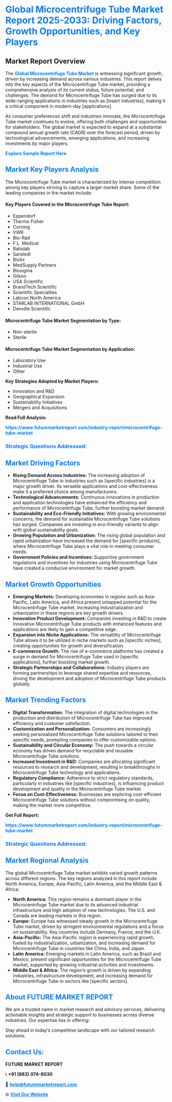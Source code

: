 <h1 style="color: #007BFF;">Global Microcentrifuge Tube Market Report 2025-2033: Driving Factors, Growth Opportunities, and Key Players</h1>

<section id="overview">
<h2>Market Report Overview</h2>
<p>The <a href="https://www.futuremarketreport.com/industry-report/microcentrifuge-tube-market" style="color: #007BFF; text-decoration: none;"><strong>Global Microcentrifuge Tube Market</strong></a> is witnessing significant growth, driven by increasing demand across various industries. This report delves into the key aspects of the Microcentrifuge Tube market, providing a comprehensive analysis of its current status, future potential, and challenges. The demand for Microcentrifuge Tube has surged due to its wide-ranging applications in industries such as [insert industries], making it a critical component in modern-day [applications].</p>
<p>As consumer preferences shift and industries innovate, the Microcentrifuge Tube market continues to evolve, offering both challenges and opportunities for stakeholders. The global market is expected to expand at a substantial compound annual growth rate (CAGR) over the forecast period, driven by technological advancements, emerging applications, and increasing investments by major players.</p>
</section>

<section id="overview">
<p><a href="https://www.futuremarketreport.com/request-sample/reportId=107343" style="color: #007BFF; text-decoration: none;"><strong>Explore Sample Report Here</strong></a></p>
</section>

<section id="key-players">
<h2 style="color: #007BFF;">Market Key Players Analysis</h2>
<p>The Microcentrifuge Tube market is characterized by intense competition among key players striving to capture a larger market share. Some of the leading companies in the market include:</p>
<h4>Key Players Covered in the Microcentrifuge Tube Report:</h4>
<ul><li>Eppendorf</li><li>Thermo Fisher</li><li>Corning</li><li>VWR</li><li>Bio-Rad</li><li>F.L. Medical</li><li>Ratiolab</li><li>Sarstedt</li><li>Biotix</li><li>MedSupply Partners</li><li>Biosigma</li><li>Gilson</li><li>USA Scientific</li><li>BrandTech Scientific</li><li>Scientific Specialties</li><li>Labcon North America</li><li>STARLAB INTERNATIONAL GmbH</li><li>Denville Scientific</li></ul>
<h4>Microcentrifuge Tube Market Segmentation by Type:</h4>
<ul><li>Non-sterile</li><li>Sterile</li></ul>

<h4>Microcentrifuge Tube Market Segmentation by Application:</h4>
<ul><li>Laboratory Use</li><li>Industrial Use</li><li>Other</li></ul>
<p><strong>Key Strategies Adopted by Market Players:</strong></p>
<ul>
<li>Innovation and R&D</li>
<li>Geographical Expansion</li>
<li>Sustainability Initiatives</li>
<li>Mergers and Acquisitions</li>
</ul>
</section>

<section>
<p><strong>Read Full Analysis: </strong></p><a href="https://www.futuremarketreport.com/industry-report/microcentrifuge-tube-market" style="color: #007BFF; text-decoration: none;"><strong>https://www.futuremarketreport.com/industry-report/microcentrifuge-tube-market</strong></a>
<h3 style="color: #007BFF;">Strategic Questions Addressed:</h3>
</section>

<section id="driving-factors">
<h2 style="color: #007BFF;">Market Driving Factors</h2>
<ul>
<li><strong>Rising Demand Across Industries:</strong> The increasing adoption of Microcentrifuge Tube in industries such as [specific industries] is a major growth driver. Its versatile applications and cost-effectiveness make it a preferred choice among manufacturers.</li>
<li><strong>Technological Advancements:</strong> Continuous innovations in production and application technologies have enhanced the efficiency and performance of Microcentrifuge Tube, further boosting market demand.</li>
<li><strong>Sustainability and Eco-Friendly Initiatives:</strong> With growing environmental concerns, the demand for sustainable Microcentrifuge Tube solutions has surged. Companies are investing in eco-friendly variants to align with global sustainability goals.</li>
<li><strong>Growing Population and Urbanization:</strong> The rising global population and rapid urbanization have increased the demand for [specific products], where Microcentrifuge Tube plays a vital role in meeting consumer needs.</li>
<li><strong>Government Policies and Incentives:</strong> Supportive government regulations and incentives for industries using Microcentrifuge Tube have created a conducive environment for market growth.</li>
</ul>
</section>

<section id="growth-opportunities">
<h2 style="color: #007BFF;">Market Growth Opportunities</h2>
<ul>
<li><strong>Emerging Markets:</strong> Developing economies in regions such as Asia-Pacific, Latin America, and Africa present untapped potential for the Microcentrifuge Tube market. Increasing industrialization and urbanization in these regions are key growth drivers.</li>
<li><strong>Innovative Product Development:</strong> Companies investing in R&D to create innovative Microcentrifuge Tube products with enhanced features and applications are likely to gain a competitive edge.</li>
<li><strong>Expansion into Niche Applications:</strong> The versatility of Microcentrifuge Tube allows it to be utilized in niche markets such as [specific niches], creating opportunities for growth and diversification.</li>
<li><strong>E-commerce Growth:</strong> The rise of e-commerce platforms has created a surge in demand for Microcentrifuge Tube used in [specific applications], further boosting market growth.</li>
<li><strong>Strategic Partnerships and Collaborations:</strong> Industry players are forming partnerships to leverage shared expertise and resources, driving the development and adoption of Microcentrifuge Tube products globally.</li>
</ul>
</section>

<section id="trending-factors">
<h2 style="color: #007BFF;">Market Trending Factors</h2>
<ul>
<li><strong>Digital Transformation:</strong> The integration of digital technologies in the production and distribution of Microcentrifuge Tube has improved efficiency and customer satisfaction.</li>
<li><strong>Customization and Personalization:</strong> Consumers are increasingly seeking personalized Microcentrifuge Tube solutions tailored to their specific needs, prompting companies to offer customizable options.</li>
<li><strong>Sustainability and Circular Economy:</strong> The push towards a circular economy has driven demand for recyclable and reusable Microcentrifuge Tube solutions.</li>
<li><strong>Increased Investment in R&D:</strong> Companies are allocating significant resources to research and development, resulting in breakthroughs in Microcentrifuge Tube technology and applications.</li>
<li><strong>Regulatory Compliance:</strong> Adherence to strict regulatory standards, particularly in industries like [specific industries], is influencing product development and quality in the Microcentrifuge Tube market.</li>
<li><strong>Focus on Cost-Effectiveness:</strong> Businesses are exploring cost-efficient Microcentrifuge Tube solutions without compromising on quality, making the market more competitive.</li>
</ul>
</section>

<section>
<p><strong>Get Full Report: </strong></p><a href="https://www.futuremarketreport.com/industry-report/microcentrifuge-tube-market" style="color: #007BFF; text-decoration: none;"><strong>https://www.futuremarketreport.com/industry-report/microcentrifuge-tube-market</strong></a>
<h3 style="color: #007BFF;">Strategic Questions Addressed:</h3>
</section>


<section id="regional-analysis">
<h2 style="color: #007BFF;">Market Regional Analysis</h2>
<p>The global Microcentrifuge Tube market exhibits varied growth patterns across different regions. The key regions analyzed in this report include North America, Europe, Asia-Pacific, Latin America, and the Middle East & Africa:</p>
<ul>
<li><strong>North America:</strong> This region remains a dominant player in the Microcentrifuge Tube market due to its advanced industrial infrastructure and high adoption of new technologies. The U.S. and Canada are leading markets in this region.</li>
<li><strong>Europe:</strong> Europe has witnessed steady growth in the Microcentrifuge Tube market, driven by stringent environmental regulations and a focus on sustainability. Key countries include Germany, France, and the U.K.</li>
<li><strong>Asia-Pacific:</strong> The Asia-Pacific region is experiencing rapid growth, fueled by industrialization, urbanization, and increasing demand for Microcentrifuge Tube in countries like China, India, and Japan.</li>
<li><strong>Latin America:</strong> Emerging markets in Latin America, such as Brazil and Mexico, present significant opportunities for the Microcentrifuge Tube market, supported by growing industrial activities and investments.</li>
<li><strong>Middle East & Africa:</strong> The region’s growth is driven by expanding industries, infrastructure development, and increasing demand for Microcentrifuge Tube in sectors like [specific sectors].</li>
</ul>
</section>

<footer>
<h2 style="color: #007BFF;">About FUTURE MARKET REPORT</h2>
<p>We are a trusted name in market research and advisory services, delivering actionable insights and strategic support to businesses across diverse industries. Our expertise lies in offering:</p>

<p>Stay ahead in today’s competitive landscape with our tailored research solutions.</p>

<h2 style="color: #007BFF;">Contact Us:</h2>
<p><strong>FUTURE MARKET REPORT</strong></p>
<p>📞 <strong>+91 (883) 074-8030</strong></p>
<p>📧 <strong><a href="mailto:help@futuremarketreport.com" style="color: #007BFF;">help@futuremarketreport.com</a></strong></p>
<p>🌐 <strong><a href="https://www.futuremarketreport.com/" style="color: #007BFF;">Visit Our Website</a></strong></p>
</footer>